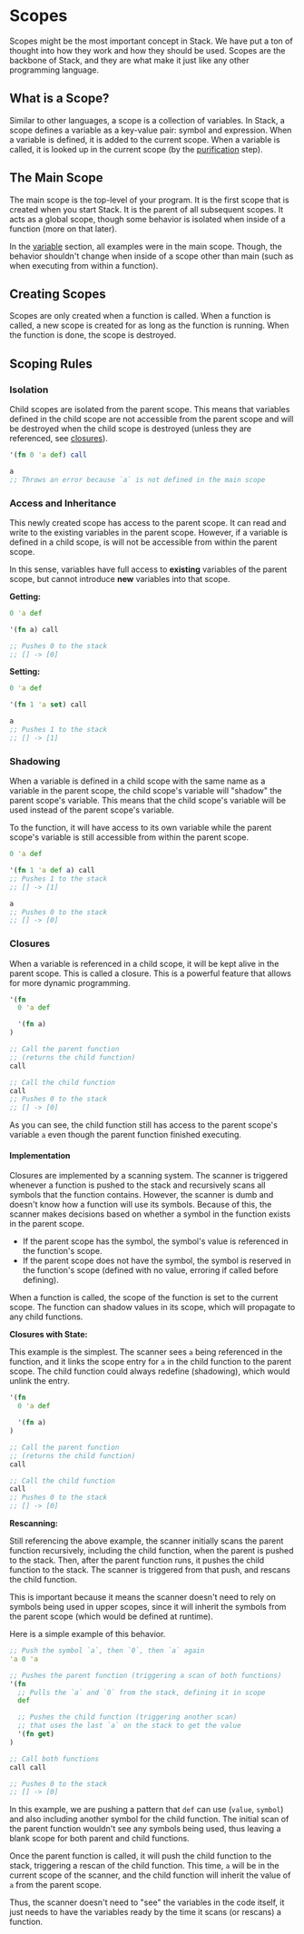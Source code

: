 # Scopes

Scopes might be the most important concept in Stack. We have put a ton of thought into how they work and how they should be used. Scopes are the backbone of Stack, and they are what make it just like any other programming language.

## What is a Scope?

Similar to other languages, a scope is a collection of variables. In Stack, a scope defines a variable as a key-value pair: symbol and expression. When a variable is defined, it is added to the current scope. When a variable is called, it is looked up in the current scope (by the [purification](/glossary.html#purification) step).

## The Main Scope

The main scope is the top-level of your program. It is the first scope that is created when you start Stack. It is the parent of all subsequent scopes. It acts as a global scope, though some behavior is isolated when inside of a function (more on that later).

In the [variable](/introduction/variables.html) section, all examples were in the main scope. Though, the behavior shouldn't change when inside of a scope other than main (such as when executing from within a function).

<!-- TODO: fact-check the statement on the behavior expectation of other scopes -->

## Creating Scopes

Scopes are only created when a function is called. When a function is called, a new scope is created for as long as the function is running. When the function is done, the scope is destroyed.

## Scoping Rules

### Isolation

Child scopes are isolated from the parent scope. This means that variables defined in the child scope are not accessible from the parent scope and will be destroyed when the child scope is destroyed (unless they are referenced, see [closures](#closures)).

```clojure
'(fn 0 'a def) call

a
;; Throws an error because `a` is not defined in the main scope
```

### Access and Inheritance

This newly created scope has access to the parent scope. It can read and write to the existing variables in the parent scope. However, if a variable is defined in a child scope, is will not be accessible from within the parent scope.

In this sense, variables have full access to **existing** variables of the parent scope, but cannot introduce **new** variables into that scope.

**Getting:**

```clojure
0 'a def

'(fn a) call

;; Pushes 0 to the stack
;; [] -> [0]
```

**Setting:**

```clojure
0 'a def

'(fn 1 'a set) call

a
;; Pushes 1 to the stack
;; [] -> [1]
```

### Shadowing

When a variable is defined in a child scope with the same name as a variable in the parent scope, the child scope's variable will "shadow" the parent scope's variable. This means that the child scope's variable will be used instead of the parent scope's variable.

To the function, it will have access to its own variable while the parent scope's variable is still accessible from within the parent scope.

```clojure
0 'a def

'(fn 1 'a def a) call
;; Pushes 1 to the stack
;; [] -> [1]

a
;; Pushes 0 to the stack
;; [] -> [0]
```

### Closures

When a variable is referenced in a child scope, it will be kept alive in the parent scope. This is called a closure. This is a powerful feature that allows for more dynamic programming.

```clojure
'(fn
  0 'a def

  '(fn a)
)

;; Call the parent function
;; (returns the child function)
call

;; Call the child function
call
;; Pushes 0 to the stack
;; [] -> [0]
```

As you can see, the child function still has access to the parent scope's variable `a` even though the parent function finished executing.

#### Implementation

Closures are implemented by a scanning system. The scanner is triggered whenever a function is pushed to the stack and recursively scans all symbols that the function contains. However, the scanner is dumb and doesn't know how a function will use its symbols. Because of this, the scanner makes decisions based on whether a symbol in the function exists in the parent scope.

- If the parent scope has the symbol, the symbol's value is referenced in the function's scope.
- If the parent scope does not have the symbol, the symbol is reserved in the function's scope (defined with no value, erroring if called before defining).

When a function is called, the scope of the function is set to the current scope. The function can shadow values in its scope, which will propagate to any child functions.

**Closures with State:**

This example is the simplest. The scanner sees `a` being referenced in the function, and it links the scope entry for `a` in the child function to the parent scope. The child function could always redefine (shadowing), which would unlink the entry.

```clojure
'(fn
  0 'a def

  '(fn a)
)

;; Call the parent function
;; (returns the child function)
call

;; Call the child function
call
;; Pushes 0 to the stack
;; [] -> [0]
```

**Rescanning:**

Still referencing the above example, the scanner initially scans the parent function recursively, including the child function, when the parent is pushed to the stack. Then, after the parent function runs, it pushes the child function to the stack. The scanner is triggered from that push, and rescans the child function.

This is important because it means the scanner doesn't need to rely on symbols being used in upper scopes, since it will inherit the symbols from the parent scope (which would be defined at runtime).

Here is a simple example of this behavior.

```clojure
;; Push the symbol `a`, then `0`, then `a` again
'a 0 'a

;; Pushes the parent function (triggering a scan of both functions)
'(fn
  ;; Pulls the `a` and `0` from the stack, defining it in scope
  def

  ;; Pushes the child function (triggering another scan)
  ;; that uses the last `a` on the stack to get the value
  '(fn get)
)

;; Call both functions
call call

;; Pushes 0 to the stack
;; [] -> [0]
```

In this example, we are pushing a pattern that `def` can use (`value`, `symbol`) and also including another symbol for the child function. The initial scan of the parent function wouldn't see any symbols being used, thus leaving a blank scope for both parent and child functions.

Once the parent function is called, it will push the child function to the stack, triggering a rescan of the child function. This time, `a` will be in the current scope of the scanner, and the child function will inherit the value of `a` from the parent scope.

Thus, the scanner doesn't need to "see" the variables in the code itself, it just needs to have the variables ready by the time it scans (or rescans) a function.